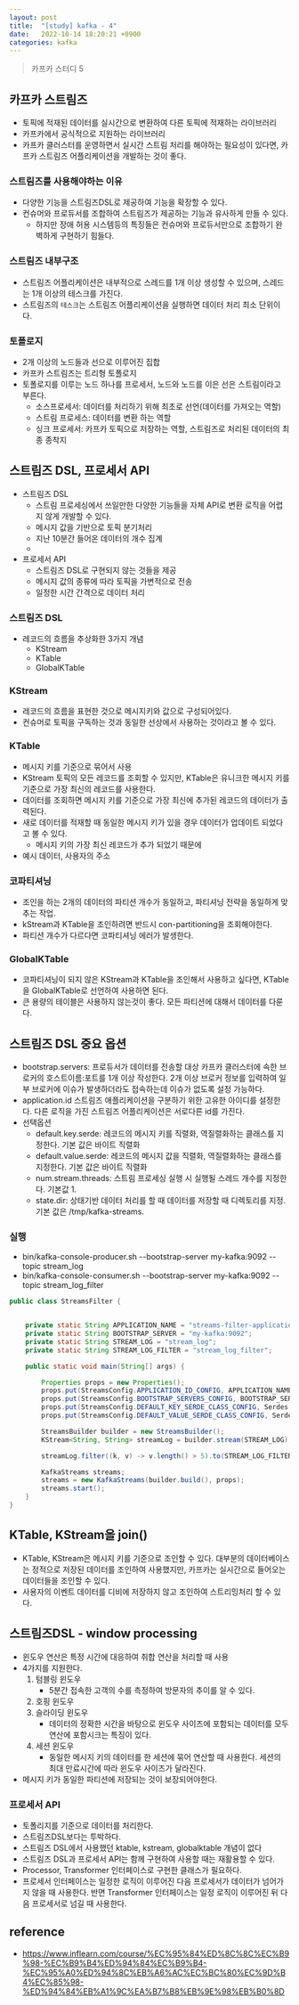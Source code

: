 ```yaml
---
layout: post
title:  "[study] kafka - 4"
date:   2022-10-14 18:20:21 +0900
categories: kafka
---
```


> 카프카 스터디 5

## 카프카 스트림즈
- 토픽에 적재된 데이터를 실시간으로 변환하여 다른 토픽에 적재하는 라이브러리
- 카프카에서 공식적으로 지원하는 라이브러리
- 카프카 클러스터를 운영하면서 실시간 스트림 처리를 해야하는 필요성이 있다면, 카프카 스트림즈 어플리케이션을 개발하는 것이 좋다.

### 스트림즈를 사용해야하는 이유
- 다양한 기능을 스트림즈DSL로 제공하여 기능을 확장할 수 있다.
- 컨슈머와 프로듀서를 조합하여 스트림즈가 제공하는 기능과 유사하게 만들 수 있다.
    - 하지만 장애 허용 시스템등의 특징들은 컨슈머와 프로듀서만으로 조합하기 완벽하게 구현하기 힘들다.

### 스트림즈 내부구조
- 스트림즈 어플리케이션은 내부적으로 스레드를 1개 이상 생성할 수 있으며, 스레드는 1개 이상의 테스크를 가진다.
- 스트림즈의 `테스크`는 스트림즈 어플리케이션을 실행하면 데이터 처리 최소 단위이다.

### 토폴로지
- 2개 이상의 노드들과 선으로 이루어진 집합
- 카프카 스트림즈는 트리형 토폴로지
- 토폴로지를 이루는 노드 하나를 프로세서, 노드와 노드를 이은 선은 스트림이라고 부른다.
    - 소스프로세서: 데이터를 처리하기 위해 최초로 선언(데이터를 가져오는 역할)
    - 스트림 프로세스: 데이터를 변환 하는 역할
    - 싱크 프로세서: 카프카 토픽으로 저장하는 역할, 스트림즈로 처리된 데이터의 최종 종착지 

## 스트림즈 DSL, 프로세서 API
- 스트림즈 DSL
    - 스트림 프로세싱에서 쓰일만한 다양한 기능들을 자체 API로 변환 로직을 어렵지 않게 개발할 수 있다.
    - 메시지 값을 기반으로 토픽 분기처리
    - 지난 10분간 들어온 데이터의 개수 집계
    - 
- 프로세서 API 
    - 스트림즈 DSL로 구현되지 않는 것들을 제공
    - 메시지 값의 종류에 따라 토픽을 가변적으로 전송
    - 일정한 시간 간격으로 데이터 처리


### 스트림즈 DSL
- 레코드의 흐름을 추상화한 3가지 개념
    - KStream
    - KTable
    - GlobalKTable

### KStream
- 레코드의 흐름을 표현한 것으로 메시지키와 값으로 구성되어있다.
- 컨슈머로 토픽을 구독하는 것과 동일한 선상에서 사용하는 것이라고 볼 수 있다.

### KTable
- 메시지 키를 기준으로 묶어서 사용
- KStream 토픽의 모든 레코드를 조회할 수 있지만, KTable은 유니크한 메시지 키를 기준으로 가장 최신의 레코드를 사용한다.
- 데이터를 조회하면 메시지 키를 기준으로 가장 최신에 추가된 레코드의 데이터가 출력된다.
- 새로 데이터를 적재할 때 동일한 메시지 키가 있을 경우 데이터가 업데이트 되었다고 볼 수 있다.
    - 메시지 키의 가장 최신 레코드가 추가 되었기 때문에
- 예시 데이터, 사용자의 주소

### 코파티셔닝
- 조인을 하는 2개의 데이터의 파티션 개수가 동일하고, 파티셔닝 전략을 동일하게 맞추는 작업.
- kStream과 KTable을 조인하려면 반드시 con-partitioning을 조회해야한다.
- 파티션 개수가 다르다면 코파티셔닝 에러가 발생한다.

### GlobalKTable
- 코파티셔닝이 되지 않은 KStream과 KTable을 조인해서 사용하고 싶다면, KTable을 GlobalKTable로 선언하여 사용하면 된다.
- 큰 용량의 테이블은 사용하지 않는것이 좋다. 모든 파티션에 대해서 데이터를 다룬다.

## 스트림즈 DSL 중요 옵션
- bootstrap.servers: 프로듀서가 데이터를 전송할 대상 카프카 클러스터에 속한 브로커의 호스트이름:포트를 1개 이상 작성한다. 2개 이상 브로커 정보를 입력하여 일부 브로커에 이슈가 발생하더라도 접속하는데 이슈가 없도록 설정 가능하다.
- application.id 스트림즈 애플리케이션을 구분하기 위한 고유한 아이디를 설정한다. 다른 로직을 가진 스트림즈 어플리케이션은 서로다른 id를 가진다.
- 선택옵션
    - default.key.serde: 레코드의 메시지 키를 직렬화, 역질렬화하는 클래스를 지정한다. 기본 값은 바이트 직렬화
    - default.value.serde: 레코드의 메시지 값을 직렬화, 역질렬화하는 클래스를 지정한다. 기본 값은 바이트 직렬화
    - num.stream.threads: 스트림 프로세싱 실행 시 실행될 스레드 개수를 지정한다. 기본값 1.
    - state.dir: 상태기반 데이터 처리를 할 때 데이터를 저장할 때 디렉토리를 지정. 기본 값은 /tmp/kafka-streams.

### 실행
- bin/kafka-console-producer.sh --bootstrap-server my-kafka:9092 --topic stream_log
- bin/kafka-console-consumer.sh --bootstrap-server my-kafka:9092 --topic stream_log_filter

```java
public class StreamsFilter {


    private static String APPLICATION_NAME = "streams-filter-application";
    private static String BOOTSTRAP_SERVER = "my-kafka:9092";
    private static String STREAM_LOG = "stream_log";
    private static String STREAM_LOG_FILTER = "stream_log_filter";

    public static void main(String[] args) {

        Properties props = new Properties();
        props.put(StreamsConfig.APPLICATION_ID_CONFIG, APPLICATION_NAME);
        props.put(StreamsConfig.BOOTSTRAP_SERVERS_CONFIG, BOOTSTRAP_SERVER);
        props.put(StreamsConfig.DEFAULT_KEY_SERDE_CLASS_CONFIG, Serdes.String().getClass());
        props.put(StreamsConfig.DEFAULT_VALUE_SERDE_CLASS_CONFIG, Serdes.String().getClass());

        StreamsBuilder builder = new StreamsBuilder();
        KStream<String, String> streamLog = builder.stream(STREAM_LOG);

        streamLog.filter((k, v) -> v.length() > 5).to(STREAM_LOG_FILTER);

        KafkaStreams streams;
        streams = new KafkaStreams(builder.build(), props);
        streams.start();
    }
}

```

## KTable, KStream을 join()
- KTable, KStream은 메시지 키를 기준으로 조인할 수 있다. 대부분의 데이터베이스는 정적으로 저장된 데이터를 조인하여 사용했지만, 카프카는 실시간으로 들어오는 데이터들을 조인할 수 있다.
- 사용자의 이벤트 데이터를 디비에 저장하지 않고 조인하여 스트리밍처리 할 수 있다.

## 스트림즈DSL - window processing
- 윈도우 연산은 특정 시간에 대응하여 취합 연산을 처리할 때 사용
- 4가지를 지원한다.
    1. 텀블링 윈도우
        - 5분간 접속한 고객의 수를 측정하여 방문자의 추이를 알 수 있다.
    2. 호핑 윈도우
    3. 슬라이딩 윈도우
        - 데이터의 정확한 시간을 바탕으로 윈도우 사이즈에 포함되는 데이터를 모두 연산에 포함시크는 특징이 있다.
    4. 세션 윈도우
        - 동일한 메시지 키의 데이터를 한 세션에 묶어 연산할 때 사용한다. 세션의 최대 만료시간에 따라 윈도우 사이즈가 달라진다.
- 메시지 키가 동일한 파티션에 저장되는 것이 보장되어야한다.


### 프로세서 API
- 토폴리지를 기준으로 데이터를 처리한다.
- 스트림즈DSL보다는 투박하다.
- 스트림즈 DSL에서 사용했던 ktable, kstream, globalktable 개념이 없다
- 스트림즈 DSL과 프로세서 API는 함께 구현하여 사용할 때는 재활용할 수 있다.
- Processor, Transformer 인터페이스로 구현한 클래스가 필요하다.
- 프로세서 인터페이스는 일정한 로직이 이루어진 다음 프로세서가 데이터가 넘어가지 않을 때 사용한다. 반면 Transformer 인터페이스는 일정 로직이 이루어진 뒤 다음 프로세서로 넘길 때 사용한다.


## reference
- https://www.inflearn.com/course/%EC%95%84%ED%8C%8C%EC%B9%98-%EC%B9%B4%ED%94%84%EC%B9%B4-%EC%95%A0%ED%94%8C%EB%A6%AC%EC%BC%80%EC%9D%B4%EC%85%98-%ED%94%84%EB%A1%9C%EA%B7%B8%EB%9E%98%EB%B0%8D